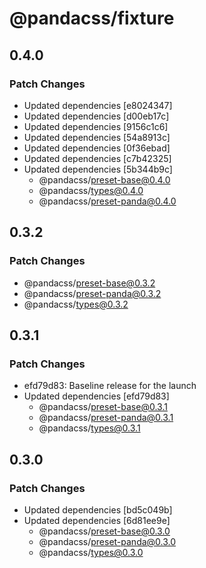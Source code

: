 # @pandacss/fixture

## 0.4.0

### Patch Changes

- Updated dependencies [e8024347]
- Updated dependencies [d00eb17c]
- Updated dependencies [9156c1c6]
- Updated dependencies [54a8913c]
- Updated dependencies [0f36ebad]
- Updated dependencies [c7b42325]
- Updated dependencies [5b344b9c]
  - @pandacss/preset-base@0.4.0
  - @pandacss/types@0.4.0
  - @pandacss/preset-panda@0.4.0

## 0.3.2

### Patch Changes

- @pandacss/preset-base@0.3.2
- @pandacss/preset-panda@0.3.2
- @pandacss/types@0.3.2

## 0.3.1

### Patch Changes

- efd79d83: Baseline release for the launch
- Updated dependencies [efd79d83]
  - @pandacss/preset-base@0.3.1
  - @pandacss/preset-panda@0.3.1
  - @pandacss/types@0.3.1

## 0.3.0

### Patch Changes

- Updated dependencies [bd5c049b]
- Updated dependencies [6d81ee9e]
  - @pandacss/preset-base@0.3.0
  - @pandacss/preset-panda@0.3.0
  - @pandacss/types@0.3.0
